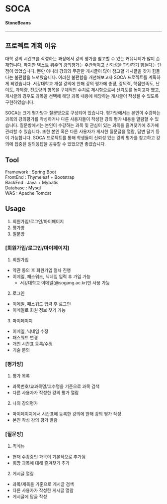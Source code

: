 # SOCA
#### StoneBeans
----------------------------------------------------------------------------------------------
  
## 프로젝트 계획 이유
 대학 강의 시간표를 작성하는 과정에서 강의 평가를 참고할 수 있는 커뮤니티가 많이 존재합니다. 하지만 텍스트 위주의 강의평가는 주관적이고 신뢰성을 판단하기 힘들다는 단점이 있었습니다. 뿐만 아니라 강의와 무관한 게시글이 많아 참고할 게시글을 찾기 힘들다는 불편함을 느껴왔습니다. 이러한 불편함을 개선해보고자 SOCA 프로젝트를 계획하게 되었습니다. 서강대학교 개설 강의에 한해 강의 평가에 총평, 강의력, 학점만족도, 난이도, 과제량, 진도량의 항목을 구체적인 수치로 제시함으로써 신뢰도를 높이고자 했고, 게시글의 경우도 과목을 선택해 해당 과목 내용에 해당하는 게시글이 작성될 수 있도록 구현하였습니다.

 SOCA는 크게 평가방과 질문방으로 구성되어 있습니다. 평가방에서는 본인이 수강하는 과목의 강의평가를 작성하거나 다른 사용자들이 작성한 강의 평가 내용을 열람할 수 있습니다. 질문방에서는 본인이 수강하는 과목 및 관심이 있는 과목을 즐겨찾기에 추가헤 관리할 수 있습니다. 또한 본인 혹은 다른 사용자가 게시한 질문글을 열람, 답변 달기 등이 가능합니다. SOCA 프로젝트를 통해 학생들이 신뢰성 있는 강의 평가를 참고하고 강의에 집중된 질의응답을 공유할 수 있었으면 좋겠습니다.

## Tool
Framework : Spring Boot  
FrontEnd : Thymeleaf + Bootstrap  
BackEnd : Java + Mybatis  
Database : Mysql  
WAS : Apache Tomcat  
 
 
## Usage
1. 회원가입/로그인/마이페이지
2. 평가방
3. 질문방


### [회원가입/로그인/마이페이지]
1. 회원가입
 * 약관 동의 후 회원가입 절차 진행
 * 이메일, 패스워드, 닉네임 입력 후 가입 가능
    * 서강대학교 이메일(@sogang.ac.kr)만 사용 가능

2. 로그인
 * 이메일, 패스워드 입력 후 로그인
 * 이메일로 회원 정보 찾기 가능
 
3. 마이페이지
 * 이메일, 닉네임 수정 
 * 패스워드 변경 
 * 개인 시간표 등록/수정 
 * 기술 문의
 
 
### [평가방]
1. 평가 목록
  * 과목번호/교과목명/교수명을 기준으로 과목 검색
  * 다른 사용자가 작성한 강의 평가 열람 
  
2. 나의 강의평가
  * 마이페이지에서 시간표에 등록한 강의에 한해 강의 평가 작성
  * 본인 작성 강의 평가 열람


### [질문방]
1. 퀵메뉴
  * 현재 수강중인 과목이 기본적으로 추가됨
  * 희망 과목에 대해 즐겨찾기 추가

2. 게시글 열람
  * 과목/제목을 기준으로 게시글 검색
  * 다른 사용자가 작성한 게시글 열람
  * 게시글에 답글 작성
